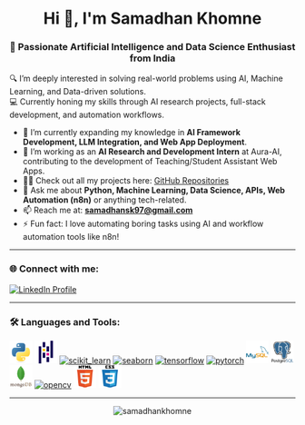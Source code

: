 <h1 align="center">Hi 👋, I'm Samadhan Khomne</h1>
<h3 align="center">🚀 Passionate Artificial Intelligence and Data Science Enthusiast from India</h3>

🔍 I’m deeply interested in solving real-world problems using AI, Machine Learning, and Data-driven solutions.  
💻 Currently honing my skills through AI research projects, full-stack development, and automation workflows.

- 🌱 I’m currently expanding my knowledge in **AI Framework Development, LLM Integration, and Web App Deployment**.
- 🔭 I’m working as an **AI Research and Development Intern** at Aura-AI, contributing to the development of Teaching/Student Assistant Web Apps.
- 👨‍💻 Check out all my projects here: [GitHub Repositories](https://github.com/Samadhankhomne?tab=repositories)
- 💬 Ask me about **Python, Machine Learning, Data Science, APIs, Web Automation (n8n)** or anything tech-related.
- 📫 Reach me at: **samadhansk97@gmail.com**
- ⚡ Fun fact: I love automating boring tasks using AI and workflow automation tools like n8n!

---

<h3 align="left">🌐 Connect with me:</h3>
<p align="left">
  <a href="https://www.linkedin.com/in/samadhan-khomne02" target="_blank">
    <img align="center" src="https://raw.githubusercontent.com/rahuldkjain/github-profile-readme-generator/master/src/images/icons/Social/linked-in-alt.svg" alt="LinkedIn Profile" height="30" width="40" />
  </a>
</p>

---

<h3 align="left">🛠️ Languages and Tools:</h3>
<p align="left">
  <a href="https://www.python.org" target="_blank"><img src="https://raw.githubusercontent.com/devicons/devicon/master/icons/python/python-original.svg" alt="python" width="40" height="40"/></a>
  <a href="https://pandas.pydata.org/" target="_blank"><img src="https://raw.githubusercontent.com/devicons/devicon/master/icons/pandas/pandas-original.svg" alt="pandas" width="40" height="40"/></a>
  <a href="https://scikit-learn.org/" target="_blank"><img src="https://upload.wikimedia.org/wikipedia/commons/0/05/Scikit_learn_logo_small.svg" alt="scikit_learn" width="40" height="40"/></a>
  <a href="https://seaborn.pydata.org/" target="_blank"><img src="https://seaborn.pydata.org/_images/logo-mark-lightbg.svg" alt="seaborn" width="40" height="40"/></a>
  <a href="https://www.tensorflow.org/" target="_blank"><img src="https://www.vectorlogo.zone/logos/tensorflow/tensorflow-icon.svg" alt="tensorflow" width="40" height="40"/></a>
  <a href="https://pytorch.org/" target="_blank"><img src="https://www.vectorlogo.zone/logos/pytorch/pytorch-icon.svg" alt="pytorch" width="40" height="40"/></a>
  <a href="https://www.mysql.com/" target="_blank"><img src="https://raw.githubusercontent.com/devicons/devicon/master/icons/mysql/mysql-original-wordmark.svg" alt="mysql" width="40" height="40"/></a>
  <a href="https://www.postgresql.org/" target="_blank"><img src="https://raw.githubusercontent.com/devicons/devicon/master/icons/postgresql/postgresql-original-wordmark.svg" alt="postgresql" width="40" height="40"/></a>
  <a href="https://www.mongodb.com/" target="_blank"><img src="https://raw.githubusercontent.com/devicons/devicon/master/icons/mongodb/mongodb-original-wordmark.svg" alt="mongodb" width="40" height="40"/></a>
  <a href="https://opencv.org/" target="_blank"><img src="https://www.vectorlogo.zone/logos/opencv/opencv-icon.svg" alt="opencv" width="40" height="40"/></a>
  <a href="https://www.w3.org/html/" target="_blank"><img src="https://raw.githubusercontent.com/devicons/devicon/master/icons/html5/html5-original-wordmark.svg" alt="html5" width="40" height="40"/></a>
  <a href="https://www.w3schools.com/css/" target="_blank"><img src="https://raw.githubusercontent.com/devicons/devicon/master/icons/css3/css3-original-wordmark.svg" alt="css3" width="40" height="40"/></a>
</p>

---

<p align="center">
  <img src="https://github-readme-stats.vercel.app/api?username=Samadhankhomne&show_icons=true&locale=en" alt="samadhankhomne" />
</p>

